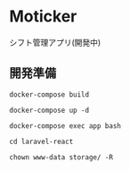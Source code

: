 # Moticker
シフト管理アプリ(開発中)

## 開発準備
` docker-compose build `

` docker-compose up -d `

` docker-compose exec app bash `

` cd laravel-react `

` chown www-data storage/ -R `
